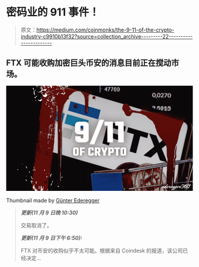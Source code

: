 # 密码业的 911 事件！

> 原文：<https://medium.com/coinmonks/the-9-11-of-the-crypto-industry-c9910b13f32?source=collection_archive---------22----------------------->

## FTX 可能收购加密巨头币安的消息目前正在搅动市场。

![](img/f30b44338079a1d1e33f89febf8b6a40.png)

Thumbnail made by [Günter Ederegger](https://medium.com/u/4f0c50d16421?source=post_page-----c9910b13f32--------------------------------)

> ***更新(11 月 9 日晚 10:30)***
> 
> 交易取消了。
> 
> ***更新(11 月 9 日下午 6:50):***
> 
> FTX 对币安的收购似乎不太可能。根据来自 Coindesk 的报道，该公司已经决定…